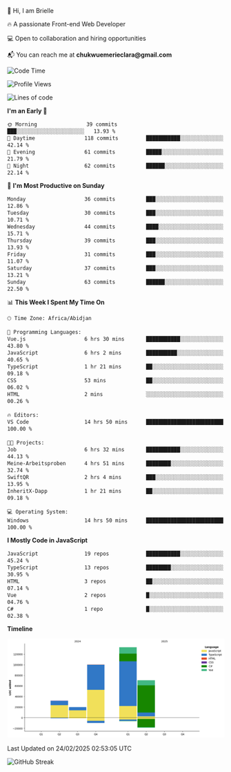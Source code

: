 <div align="left">
  <p>👋 Hi, I am Brielle</p>
  <p>🔥 A passionate Front-end Web Developer</p>
  <p>💻 Open to collaboration and hiring opportunities</p>
  <p>📬 You can reach me at <strong>chukwuemerieclara@gmail.com</strong></p>
</div>


 
 <!--START_SECTION:waka-->
![Code Time](http://img.shields.io/badge/Code%20Time-497%20hrs%2031%20mins-blue)

![Profile Views](http://img.shields.io/badge/Profile%20Views-18-blue)

![Lines of code](https://img.shields.io/badge/From%20Hello%20World%20I%27ve%20Written-209.3%20thousand%20lines%20of%20code-blue)

**I'm an Early 🐤** 

```text
🌞 Morning                39 commits          ███░░░░░░░░░░░░░░░░░░░░░░   13.93 % 
🌆 Daytime                118 commits         ███████████░░░░░░░░░░░░░░   42.14 % 
🌃 Evening                61 commits          █████░░░░░░░░░░░░░░░░░░░░   21.79 % 
🌙 Night                  62 commits          ██████░░░░░░░░░░░░░░░░░░░   22.14 % 
```
📅 **I'm Most Productive on Sunday** 

```text
Monday                   36 commits          ███░░░░░░░░░░░░░░░░░░░░░░   12.86 % 
Tuesday                  30 commits          ███░░░░░░░░░░░░░░░░░░░░░░   10.71 % 
Wednesday                44 commits          ████░░░░░░░░░░░░░░░░░░░░░   15.71 % 
Thursday                 39 commits          ███░░░░░░░░░░░░░░░░░░░░░░   13.93 % 
Friday                   31 commits          ███░░░░░░░░░░░░░░░░░░░░░░   11.07 % 
Saturday                 37 commits          ███░░░░░░░░░░░░░░░░░░░░░░   13.21 % 
Sunday                   63 commits          ██████░░░░░░░░░░░░░░░░░░░   22.50 % 
```


📊 **This Week I Spent My Time On** 

```text
🕑︎ Time Zone: Africa/Abidjan

💬 Programming Languages: 
Vue.js                   6 hrs 30 mins       ███████████░░░░░░░░░░░░░░   43.80 % 
JavaScript               6 hrs 2 mins        ██████████░░░░░░░░░░░░░░░   40.65 % 
TypeScript               1 hr 21 mins        ██░░░░░░░░░░░░░░░░░░░░░░░   09.18 % 
CSS                      53 mins             ██░░░░░░░░░░░░░░░░░░░░░░░   06.02 % 
HTML                     2 mins              ░░░░░░░░░░░░░░░░░░░░░░░░░   00.26 % 

🔥 Editors: 
VS Code                  14 hrs 50 mins      █████████████████████████   100.00 % 

🐱‍💻 Projects: 
Job                      6 hrs 32 mins       ███████████░░░░░░░░░░░░░░   44.13 % 
Meine-Arbeitsproben      4 hrs 51 mins       ████████░░░░░░░░░░░░░░░░░   32.74 % 
SwiftQR                  2 hrs 4 mins        ███░░░░░░░░░░░░░░░░░░░░░░   13.95 % 
InheritX-Dapp            1 hr 21 mins        ██░░░░░░░░░░░░░░░░░░░░░░░   09.18 % 

💻 Operating System: 
Windows                  14 hrs 50 mins      █████████████████████████   100.00 % 
```

**I Mostly Code in JavaScript** 

```text
JavaScript               19 repos            ███████████░░░░░░░░░░░░░░   45.24 % 
TypeScript               13 repos            ████████░░░░░░░░░░░░░░░░░   30.95 % 
HTML                     3 repos             ██░░░░░░░░░░░░░░░░░░░░░░░   07.14 % 
Vue                      2 repos             █░░░░░░░░░░░░░░░░░░░░░░░░   04.76 % 
C#                       1 repo              █░░░░░░░░░░░░░░░░░░░░░░░░   02.38 % 
```



**Timeline**

![Lines of Code chart](https://raw.githubusercontent.com/Brielle28/Brielle28/main/assets/bar_graph.png)


 Last Updated on 24/02/2025 02:53:05 UTC
<!--END_SECTION:waka-->

![GitHub Streak](https://github-readme-streak-stats.herokuapp.com/?user=Brielle28)



